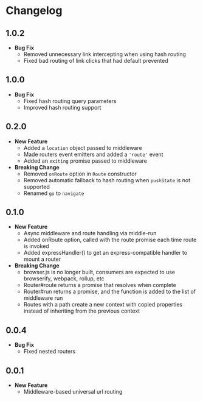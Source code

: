 # Changelog

## 1.0.2

* **Bug Fix**
  * Removed unnecessary link intercepting when using hash routing
  * Fixed bad routing of link clicks that had default prevented

## 1.0.0

* **Bug Fix**
  * Fixed hash routing query parameters
  * Improved hash routing support

## 0.2.0

* **New Feature**
  * Added a `location` object passed to middleware
  * Made routers event emitters and added a `'route'` event
  * Added an `exiting` promise passed to middleware
* **Breaking Change**
  * Removed `onRoute` option in `Route` constructor
  * Removed automatic fallback to hash routing when `pushState` is not supported
  * Renamed `go` to `navigate`

## 0.1.0

* **New Feature**
  * Async middleware and route handling via middle-run
  * Added onRoute option, called with the route promise each time route is invoked
  * Added expressHandler() to get an express-compatible handler to mount a router
* **Breaking Change**
  * browser.js is no longer built, consumers are expected to use browserify, webpack, rollup, etc
  * Router#route returns a promise that resolves when complete
  * Router#run returns a promise, and the function is added to the list of middleware run
  * Routes with a path create a new context with copied properties instead of inheriting from the previous context

## 0.0.4

* **Bug Fix**
  * Fixed nested routers

## 0.0.1

* **New Feature**
  * Middleware-based universal url routing


